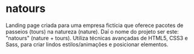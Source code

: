 # natours
Landing page criada para uma empresa fictícia que oferece pacotes de passeios (tours) na natureza (nature). Daí o nome do projeto ser este: "natours" (nature + tours). Utiliza técnicas avançadas de HTML5, CSS3 e Sass, para criar lindos estilos/animações e posicionar elementos.
